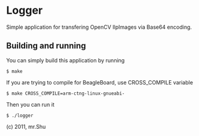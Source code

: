 Logger
======

Simple application for transfering OpenCV IlpImages via Base64 encoding.

Building and running
--------------------

You can simply build this application by running

	$ make

If you are trying to compile for BeagleBoard, use CROSS_COMPILE variable

	$ make CROSS_COMPILE=arm-ctng-linux-gnueabi-

Then you can run it
	
	$ ./logger

(c) 2011, mr.Shu
